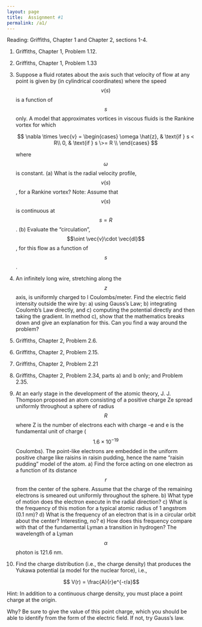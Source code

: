 ```yaml
---
layout: page
title:  Assignment #1
permalink: /a1/
---
```


Reading: Griffiths, Chapter 1 and Chapter 2, sections 1-4.

1. Griffiths, Chapter 1, Problem 1.12.

2. Griffiths, Chapter 1, Problem 1.33

3. Suppose a fluid rotates about the axis such that velocity of flow at any 
point is given by (in cylindrical coordinates)
where the speed $$v(s)$$ is a function of $$s$$ only. A model that approximates 
vortices in viscous fluids is the Rankine vortex for which  

    $$
    \nabla \times \vec{v} = 
    \begin{cases} \omega \hat{z}, & \text{if } s < R\\
                 0,              & \text{if } s \>= R \\
    \end{cases}
    $$

    where $$\omega$$ is constant. 
        (a) What is the radial velocity profile, $$v(s)$$, for a Rankine vortex?  Note: Assume that $$v(s)$$ is continuous at $$s = R$$.
        (b) Evaluate the “circulation”,$$\oint \vec{v}\cdot \vec{dl}$$ , for this flow as a function of $$s$$. 

4. An infinitely long wire, stretching along the $$z$$ axis, is uniformly charged to l
Coulombs/meter. Find the electric field intensity outside the wire by: 
    a) using Gauss’s Law;
    b) integrating Coulomb’s Law directly, and 
    c) computing the potential directly and then taking the gradient. In method c), show that the mathematics breaks down and give an explanation for this. Can you find a way around the problem?

5. Griffiths, Chapter 2, Problem 2.6.

6. Griffiths, Chapter 2, Problem 2.15.

7. Griffiths, Chapter 2, Problem 2.21

8. Griffiths, Chapter 2, Problem 2.34, parts a) and b only; and Problem 2.35.

9. At an early stage in the development of the atomic theory, J. J. Thompson proposed an atom consisting of a positive charge Ze spread uniformly throughout a sphere of radius $$R$$ where Z is the number of electrons each with charge -e and e is the fundamental unit of charge ($$1.6 \times 10^{-19}$$ Coulombs).  The point-like electrons are embedded in the uniform positive charge like raisins in raisin pudding, hence the name “raisin pudding” model of the atom.
    a) Find the force acting on one electron as a function of its distance $$r$$ from the center of the sphere. Assume that the charge of the remaining electrons is smeared out uniformly throughout the sphere.
    b) What type of motion does the electron execute in the radial direction?
    c) What is the frequency of this motion for a typical atomic radius of 1 angstrom (0.1 nm)?
    d) What is the frequency of an electron that is in a circular orbit about the center?  Interesting, no?
    e) How does this frequency compare with that of the fundamental Lyman a transition in
hydrogen? The wavelength of a Lyman $$\alpha$$ photon is 121.6 nm.

10. Find the charge distribution (i.e., the charge density) that produces the Yukawa potential (a model for the nuclear force), i.e.,

 $$ V(r) = \frac{A}{r}e^{-r/a}$$

 Hint: In addition to a continuous charge density, you must place a point charge at the origin.

 Why? Be sure to give the value of this point charge, which you should be able to identify
from the form of the electric field. If not, try Gauss’s law. 

